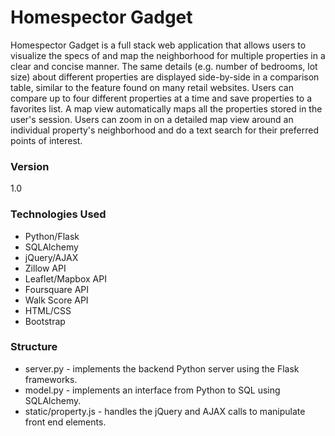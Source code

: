 # Homespector Gadget

Homespector Gadget is a full stack web application that allows users to visualize the specs of and map the neighborhood for multiple properties in a clear and concise manner. The same details (e.g. number of bedrooms, lot size) about different properties are displayed side-by-side in a comparison table, similar to the feature found on many retail websites. Users can compare up to four different properties at a time and save properties to a favorites list. 
A map view automatically maps all the properties stored in the user's session. Users can zoom in on a detailed map view around an individual property's neighborhood and do a text search for their preferred points of interest.

### Version
1.0

### Technologies Used

* Python/Flask
* SQLAlchemy
* jQuery/AJAX
* Zillow API
* Leaflet/Mapbox API
* Foursquare API
* Walk Score API
* HTML/CSS
* Bootstrap

### Structure
* server.py - implements the backend Python server using the Flask frameworks.
* model.py - implements an interface from Python to SQL using SQLAlchemy.
* static/property.js - handles the jQuery and AJAX calls to manipulate front end elements.


